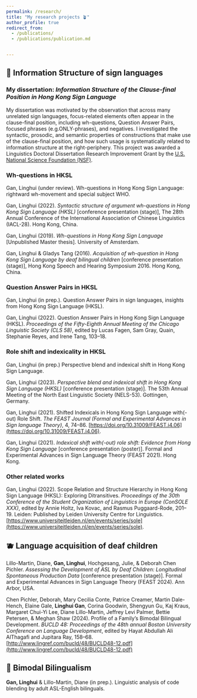 ```yaml
---
permalink: /research/
title: "My research projects 🪴"
author_profile: true
redirect_from: 
  - /publications/
  - /publications/publication.md


---
```


## 🥝 Information Structure of sign languages 
### My dissertation: *Information Structure of the Clause-final Position in Hong Kong Sign Language* 

My dissertation was motivated by the observation that across many unrelated sign languages, focus-related elements often appear in the clause-final position, including wh-questions, Question Answer Pairs, focused phrases (e.g.ONLY-phrases), and negatives. I investigated the syntactic, prosodic, and semantic properties of constructions that make use of the clause-final position, and how such usage is systematically related to information structure at the right-periphery. This project was awarded a Linguistics Doctoral Dissertation Research Improvement Grant by the [U.S. National Science Foundation (NSF)](https://www.nsf.gov/funding/opportunities/ling-ddri-linguistics-program-doctoral-dissertation-research).

### Wh-questions in HKSL
Gan, Linghui (under review). Wh-questions in Hong Kong Sign Language: rightward wh-movement and special subject WHO. 

 Gan, Linghui (2022). *Syntactic structure of argument wh-questions in Hong Kong Sign Language (HKSL)* [conference presentation (stage)], The 28th Annual Conference of the International Association of Chinese Linguistics (IACL-28). Hong Kong, China.  

 Gan, Linghui (2019). *Wh-questions in Hong Kong Sign Language* [Unpublished Master thesis]. University of Amsterdam.  

 Gan, Linghui & Gladys Tang (2016). *Acquisition of wh-question in Hong Kong Sign Language by deaf bilingual children* [conference presentation (stage)], Hong Kong Speech and Hearing Symposium 2016. Hong Kong, China.  

### Question Answer Pairs in HKSL
Gan, Linghui (in prep.). Question Answer Pairs in sign languages, insights from Hong Kong Sign Language (HKSL). 

Gan, Linghui (2022). Question Answer Pairs in Hong Kong Sign Language (HKSL). *Proceedings of the Fifty-Eighth Annual Meeting of the Chicago Linguistic Society (CLS 58)*, edited by Lucas Fagen, Sam Gray, Quain, Stephanie Reyes, and Irene Tang, 103–18.


### Role shift and indexicality in HKSL 
 Gan, Linghui (in prep.) Perspective blend and indexical shift in Hong Kong Sign Language.
 
  Gan, Linghui (2023). *Perspective blend and indexical shift in Hong Kong Sign Language (HKSL)* [conference presentation (stage)]. The 53th Annual Meeting of the North East Linguistic Society (NELS-53). Gottingen, Germany.  

  Gan, Linghui (2021). Shifted Indexicals in Hong Kong Sign Language with(-out) Role Shift. *The FEAST Journal (Formal and Experimental Advances in Sign language Theory)*, 4, 74–86.
[https://doi.org/10.31009/FEAST.i4.06](https://doi.org/10.31009/FEAST.i4.06). 

  Gan, Linghui (2021). *Indexical shift with(-out) role shift: Evidence from Hong Kong Sign Language* [conference presentation (poster)]. Formal
and Experimental Advances in Sign Language Theory (FEAST 2021). Hong Kong.  

### Other related works
Gan, Linghui (2022). Scope Relation and Structure Hierarchy in Hong Kong Sign Language (HKSL): Exploring Ditransitives. *Proceedings of the 30th Conference of the Student Organization of Linguistics in Europe (ConSOLE XXX)*, edited by Annie Holtz, Iva Kovac, and Rasmus Puggaard-Rode, 201–19. Leiden: Published by Leiden University Centre for Linguistics. [https://www.universiteitleiden.nl/en/events/series/sole](https://www.universiteitleiden.nl/en/events/series/sole).


## 🫐 Language acquisition of deaf children 
Lillo-Martin, Diane, **Gan, Linghui**, Hochgesang, Julie, & Deborah Chen Pichler. *Assessing the Development of ASL by Deaf Children: Longitudinal Spontaneous Production Data* [conference presentation (stage)]. Formal and Experimental Advances in Sign Language Theory (FEAST 2024). Ann Arbor, USA.

Chen Pichler, Deborah, Mary Cecilia Conte, Patrice Creamer, Martin Dale-Hench, Elaine Gale, **Linghui Gan**, Corina Goodwin, Shengyun Gu, Kaj Kraus, Margaret Chui-Yi Lee, Diane Lillo-Martin, Jeffrey Levi Palmer, Bettie Petersen, & Meghan Shaw (2024). Profile of a Family’s Bimodal Bilingual Development. *BUCLD 48: Proceedings of the 48th annual Boston University Conference on Language Development*, edited by Hayat Abdullah Ali AlThagafi and Jupitara Ray, 158–68. [http://www.lingref.com/bucld/48/BUCLD48-12.pdf](http://www.lingref.com/bucld/48/BUCLD48-12.pdf)

## 🍈 Bimodal Bilingualism
**Gan, Linghui** & Lillo-Martin, Diane (in prep.). Linguistic analysis of code blending by adult ASL-English bilinguals.  
